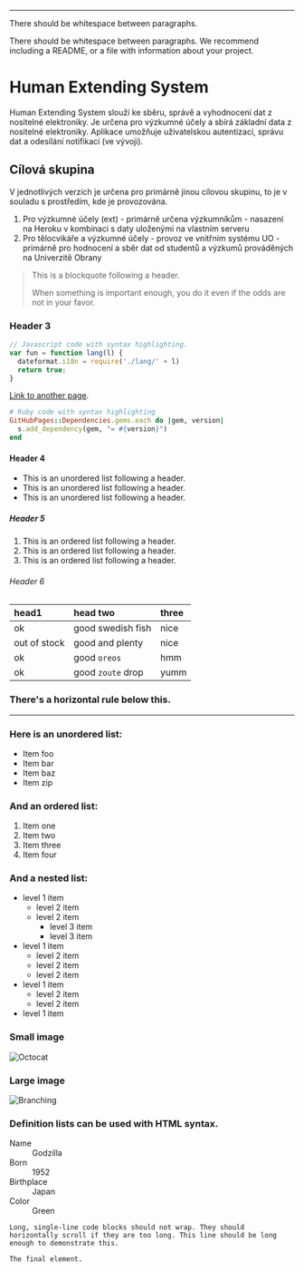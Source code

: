 ---



There should be whitespace between paragraphs.

There should be whitespace between paragraphs. We recommend including a README, or a file with information about your project.

# Human Extending System

Human Extending System slouží ke sběru, správě a vyhodnocení dat z nositelné elektroniky. Je určena pro výzkumné účely a sbírá základní data z nositelné elektroniky. Aplikace umožňuje uživatelskou autentizaci, správu dat a odesílání notifikací (ve vývoji).

## Cílová skupina

V jednotlivých verzích je určena pro primárně jinou cílovou skupinu, to je v souladu s prostředím, kde je provozována.
1. Pro výzkumné účely (ext) - primárně určena výzkumníkům - nasazení na Heroku v kombinaci s daty uloženými na vlastním serveru
2. Pro tělocvikáře a výzkumné účely - provoz ve vnitřním systému UO - primárně pro hodnocení a sběr dat od studentů a výzkumů prováděných na Univerzitě Obrany

> This is a blockquote following a header.
>
> When something is important enough, you do it even if the odds are not in your favor.

### Header 3

```js
// Javascript code with syntax highlighting.
var fun = function lang(l) {
  dateformat.i18n = require('./lang/' + l)
  return true;
}
```
[Link to another page](./another-page.html).

```ruby
# Ruby code with syntax highlighting
GitHubPages::Dependencies.gems.each do |gem, version|
  s.add_dependency(gem, "= #{version}")
end
```

#### Header 4

*   This is an unordered list following a header.
*   This is an unordered list following a header.
*   This is an unordered list following a header.

##### Header 5

1.  This is an ordered list following a header.
2.  This is an ordered list following a header.
3.  This is an ordered list following a header.

###### Header 6

| head1        | head two          | three |
|:-------------|:------------------|:------|
| ok           | good swedish fish | nice  |
| out of stock | good and plenty   | nice  |
| ok           | good `oreos`      | hmm   |
| ok           | good `zoute` drop | yumm  |

### There's a horizontal rule below this.

* * *

### Here is an unordered list:

*   Item foo
*   Item bar
*   Item baz
*   Item zip

### And an ordered list:

1.  Item one
1.  Item two
1.  Item three
1.  Item four

### And a nested list:

- level 1 item
  - level 2 item
  - level 2 item
    - level 3 item
    - level 3 item
- level 1 item
  - level 2 item
  - level 2 item
  - level 2 item
- level 1 item
  - level 2 item
  - level 2 item
- level 1 item

### Small image

![Octocat](https://github.githubassets.com/images/icons/emoji/octocat.png)

### Large image

![Branching](https://guides.github.com/activities/hello-world/branching.png)


### Definition lists can be used with HTML syntax.

<dl>
<dt>Name</dt>
<dd>Godzilla</dd>
<dt>Born</dt>
<dd>1952</dd>
<dt>Birthplace</dt>
<dd>Japan</dd>
<dt>Color</dt>
<dd>Green</dd>
</dl>

```
Long, single-line code blocks should not wrap. They should horizontally scroll if they are too long. This line should be long enough to demonstrate this.
```

```
The final element.
```
